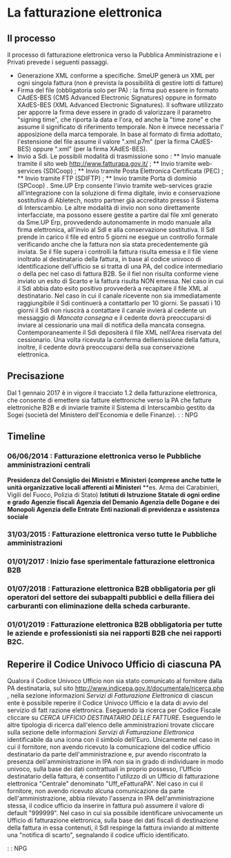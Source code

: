 # La fatturazione elettronica

## Il processo
Il processo di fatturazione elettronica verso la Pubblica Amministrazione e i Privati prevede i seguenti passaggi.
 * Generazione XML conforme a specifiche. SmeUP generà un XML per ogni singola fattura (non è prevista la possibilità di gestire lotti di fatture)
 * Firma del file (obbligatoria solo per PA) :  la firma può essere in  formato CAdES-BES (CMS Advanced Electronic Signatures) oppure in formato XAdES-BES (XML Advanced Electronic Signatures). Il software utilizzato per apporre la firma deve essere in grado di valorizzare il parametro "signing time", che riporta la data e l'ora, ed anche la "time zone" e che assume il significato di riferimento temporale. Non è invece necessaria l' apposizione della marca temporale. In base al formato di firma adottato, l'estensione del file assume il valore ".xml.p7m" (per la firma CAdES-BES) oppure ".xml" (per la firma XAdES-BES).
 * Invio a Sdi. Le possibili modalità di trasmissione sono : 
 ** Invio manuale tramite il sito web http://www.fatturapa.gov.it/ ;
 ** Invio tramite web-services (SDICoop) ;
 ** Invio tramite Posta Elettronica Certificata (PEC) ;
 ** Invio tramite FTP (SDIFTP) ;
 ** Invio tramite Porta di dominio (SPCoop) .
Sme.UP Erp consente l'invio tramite web-services grazie all'integrazione con la soluzione di firma digitale, invio e conservazione sostitutiva di Abletech, nostro partner già accreditato presso il Sistema di Interscambio.
Le altre modalità di invio non sono direttamente interfacciate, ma possono essere gestite a partire dal file xml generato da Sme.UP Erp, provvedendo autonomamente in modo manuale alla firma elettronica, all'invio al SdI e alla conservazione sostitutiva.
Il SdI prende in carico il file ed entro 5 giorni ne esegue un controllo formale verificando anche che la fattura non sia stata precedentemente già inviata. Se il file supera i controlli la fattura risulta emessa e il file viene inoltrato al destinatario della fattura, in base al codice univoco di identificazione dell'ufficio se si tratta di una PA, del codice intermediario o della pec nel caso di fattura B2B. Se il fiel non risulta conforme viene inviato un esito di Scarto e la fattura risulta NON emessa.
Nel caso in cui il Sdi abbia dato esito positivo provvederà a recapitare il file XML al destinatario. Nel caso in cui il canale ricevente non sia immediatamente raggiungibile il Sdi continuerà a contattarlo per 10 giorni. Se passati i 10 giorni il Sdi non riuscirà a contattare il canale invierà al cedente un messaggio di _Mancata consegna_ e il cedente dovrà preoccuparsi di inviare al cessionario una mail di notifica della mancata consegna. Contemporaneamente il Sdi depositerà il file XML nell'Area riservata del cessionario.
Una volta ricevuta la conferma dellìemissione della fattura, inoltre, il cedente dovrà preoccuparsi della sua conservazione elettronica.

## Precisazione
Dal 1 gennaio 2017 è in vigore il tracciato 1.2 della fatturazione elettronica, che consente di  emettere sia fatture elettroniche verso la PA che fatture elettroniche B2B e di inviarle tramite il Sistema di Interscambio gestito da Sogei (società del Ministero dell'Economia e delle Finanze).
 :  : NPG

## Timeline

### 06/06/2014  :  Fatturazione elettronica verso le Pubbliche amministrazioni centrali

**Presidenza del Consiglio dei Ministri e Ministeri** **(comprese anche tutte le unità organizzative locali afferenti ai Ministeri** **es. Arma dei Carabinieri, Vigili del Fuoco, Polizia di Stato)
**Istituti di Istruzione Statale di ogni ordine e grado**
**Agenzie fiscali**
**Agenzia del Demanio**
**Agenzia delle Dogane e dei Monopoli**
**Agenzia delle Entrate**
**Enti nazionali di previdenza e assistenza sociale**

### 31/03/2015  :  Fatturazione elettronica verso tutte le Pubbliche amministrazioni

### 01/01/2017  :  Inizio fase sperimentale fatturazione elettronica B2B

### 01/07/2018  :  Fatturazione elettronica B2B obbligatoria per gli operatori del settore dei subappalti pubblici e della filiera dei carburanti con eliminazione della scheda carburante.

### 01/01/2019  :  Fatturazione elettronica B2B obbligatoria per tutte le aziende e professionisti sia nei rapporti B2B che nei rapporti B2C.


## Reperire il Codice Univoco Ufficio di ciascuna PA
Qualora il Codice Univoco Ufficio non sia stato comunicato al fornitore dalla PA destinataria, sul sito http://www.indicepa.gov.it/documentale/ricerca.php , nella sezione informazioni _Servizi di Fatturazione Elettronica_  di ciascun ente è possibile reperire il Codice Univoco Ufficio e la data di avvio del servizio di fatt razione elettronica.
Eseguendo la ricerca per Codice Fiscale cliccare su _CERCA UFFICIO DESTINATARIO DELLE FATTURE_.
Eseguendo le altre tipologia di ricerca dall'elenco delle amministrazioni trovate cliccare sulla sezione delle informazioni _Servizi di Fatturazione Elettronica_ identificabile da una icona con il simbolo dell'Euro.
Unicamente nel caso in cui il fornitore, non avendo ricevuto la comunicazione del codice ufficio destinatario da parte dell'amministrazione e, pur avendo riscontrato la presenza dell'amministrazione in IPA non sia in grado di individuare in modo univoco, sulla base dei dati contrattuali in proprio possesso, l'Ufficio destinatario della fattura, è consentito l'utilizzo di un Ufficio di fatturazione elettronica "Centrale" denominato "Uff_eFatturaPA".
Nel caso in cui il fornitore, non avendo ricevuto alcuna comunicazione da parte dell'amministrazione, abbia rilevato l'assenza in IPA dell'amministrazione stessa, il codice ufficio da inserire in fattura può assumere il valore di default "999999".
Nel caso in cui sia possibile identificare univocamente un Ufficio di fatturazione elettronica, sulla base dei dati fiscali di destinazione della fattura in essa contenuti, il SdI respinge la fattura inviando al mittente una "notifica di scarto", segnalando il codice ufficio identificato.

 :  : NPG
